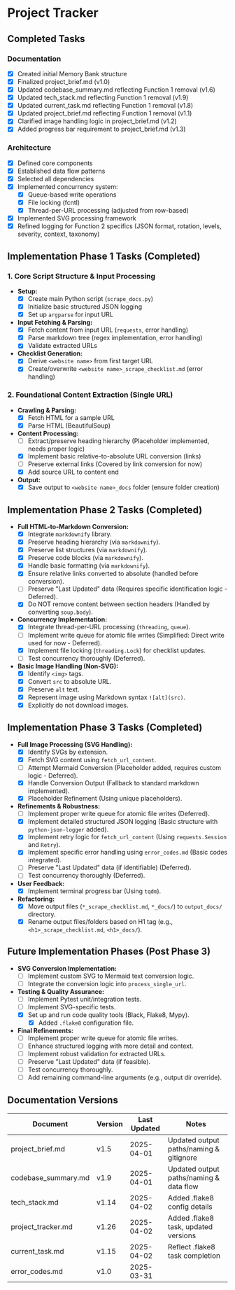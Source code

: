 # Project Tracker

## Completed Tasks

### Documentation

- [x] Created initial Memory Bank structure
- [x] Finalized project_brief.md (v1.0)
- [x] Updated codebase_summary.md reflecting Function 1 removal (v1.6)
- [x] Updated tech_stack.md reflecting Function 1 removal (v1.9)
- [x] Updated current_task.md reflecting Function 1 removal (v1.8)
- [x] Updated project_brief.md reflecting Function 1 removal (v1.1)
- [x] Clarified image handling logic in project_brief.md (v1.2)
- [x] Added progress bar requirement to project_brief.md (v1.3)

### Architecture

- [x] Defined core components
- [x] Established data flow patterns
- [x] Selected all dependencies
- [x] Implemented concurrency system:
  - [x] Queue-based write operations
  - [x] File locking (fcntl)
  - [x] Thread-per-URL processing (adjusted from row-based)
- [x] Implemented SVG processing framework
- [x] Refined logging for Function 2 specifics (JSON format, rotation, levels, severity, context, taxonomy)

## Implementation Phase 1 Tasks (Completed)

### 1. Core Script Structure & Input Processing

- **Setup:**
  - [x] Create main Python script (`scrape_docs.py`)
  - [x] Initialize basic structured JSON logging
  - [x] Set up `argparse` for input URL
- **Input Fetching & Parsing:**
  - [x] Fetch content from input URL (`requests`, error handling)
  - [x] Parse markdown tree (regex implementation, error handling)
  - [x] Validate extracted URLs
- **Checklist Generation:**
  - [x] Derive `<website name>` from first target URL
  - [x] Create/overwrite `<website name>_scrape_checklist.md` (error handling)

### 2. Foundational Content Extraction (Single URL)

- **Crawling & Parsing:**
  - [x] Fetch HTML for a sample URL
  - [x] Parse HTML (BeautifulSoup)
- **Content Processing:**
  - [ ] Extract/preserve heading hierarchy (Placeholder implemented, needs proper logic)
  - [x] Implement basic relative-to-absolute URL conversion (links)
  - [ ] Preserve external links (Covered by link conversion for now)
  - [x] Add source URL to content end
- **Output:**
  - [x] Save output to `<website name>_docs` folder (ensure folder creation)

## Implementation Phase 2 Tasks (Completed)

- **Full HTML-to-Markdown Conversion:**
  - [x] Integrate `markdownify` library.
  - [x] Preserve heading hierarchy (via `markdownify`).
  - [x] Preserve list structures (via `markdownify`).
  - [x] Preserve code blocks (via `markdownify`).
  - [x] Handle basic formatting (via `markdownify`).
  - [x] Ensure relative links converted to absolute (handled before conversion).
  - [ ] Preserve "Last Updated" data (Requires specific identification logic - Deferred).
  - [x] Do NOT remove content between section headers (Handled by converting `soup.body`).
- **Concurrency Implementation:**
  - [x] Integrate thread-per-URL processing (`threading`, `queue`).
  - [ ] Implement write queue for atomic file writes (Simplified: Direct write used for now - Deferred).
  - [x] Implement file locking (`threading.Lock`) for checklist updates.
  - [ ] Test concurrency thoroughly (Deferred).
- **Basic Image Handling (Non-SVG):**
  - [x] Identify `<img>` tags.
  - [x] Convert `src` to absolute URL.
  - [x] Preserve `alt` text.
  - [x] Represent image using Markdown syntax `![alt](src)`.
  - [x] Explicitly do not download images.

## Implementation Phase 3 Tasks (Completed)

- **Full Image Processing (SVG Handling):**
  - [x] Identify SVGs by extension.
  - [x] Fetch SVG content using `fetch_url_content`.
  - [ ] Attempt Mermaid Conversion (Placeholder added, requires custom logic - Deferred).
  - [x] Handle Conversion Output (Fallback to standard markdown implemented).
  - [x] Placeholder Refinement (Using unique placeholders).
- **Refinements & Robustness:**
  - [ ] Implement proper write queue for atomic file writes (Deferred).
  - [x] Implement detailed structured JSON logging (Basic structure with `python-json-logger` added).
  - [x] Implement retry logic for `fetch_url_content` (Using `requests.Session` and `Retry`).
  - [x] Implement specific error handling using `error_codes.md` (Basic codes integrated).
  - [ ] Preserve "Last Updated" data (if identifiable) (Deferred).
  - [ ] Test concurrency thoroughly (Deferred).
- **User Feedback:**
  - [x] Implement terminal progress bar (Using `tqdm`).
- **Refactoring:**
  - [x] Move output files (`*_scrape_checklist.md`, `*_docs/`) to `output_docs/` directory.
  - [x] Rename output files/folders based on H1 tag (e.g., `<h1>_scrape_checklist.md`, `<h1>_docs/`).

## Future Implementation Phases (Post Phase 3)

- **SVG Conversion Implementation:**
  - [ ] Implement custom SVG to Mermaid text conversion logic.
  - [ ] Integrate the conversion logic into `process_single_url`.
- **Testing & Quality Assurance:**
  - [ ] Implement Pytest unit/integration tests.
  - [ ] Implement SVG-specific tests.
  - [x] Set up and run code quality tools (Black, Flake8, Mypy).
    - [x] Added `.flake8` configuration file.
- **Final Refinements:**
  - [ ] Implement proper write queue for atomic file writes.
  - [ ] Enhance structured logging with more detail and context.
  - [ ] Implement robust validation for extracted URLs.
  - [ ] Preserve "Last Updated" data (if feasible).
  - [ ] Test concurrency thoroughly.
  - [ ] Add remaining command-line arguments (e.g., output dir override).

## Documentation Versions

| Document            | Version | Last Updated | Notes                                   |
| ------------------- | ------- | ------------ | --------------------------------------- |
| project_brief.md    | v1.5    | 2025-04-01   | Updated output paths/naming & gitignore |
| codebase_summary.md | v1.9    | 2025-04-01   | Updated output paths/naming & data flow |
| tech_stack.md       | v1.14   | 2025-04-02   | Added .flake8 config details            |
| project_tracker.md  | v1.26   | 2025-04-02   | Added .flake8 task, updated versions    |
| current_task.md     | v1.15   | 2025-04-02   | Reflect .flake8 task completion         |
| error_codes.md      | v1.0    | 2025-03-31   |                                         |
